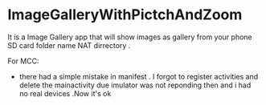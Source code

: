 # ImageGalleryWithPictchAndZoom

It is a Image Gallery app that will show images as gallery from your phone SD card folder name NAT dirrectory .

For MCC:
* there had a simple mistake in manifest . I forgot to register activities and delete the mainactivity due imulator was not reponding then and i had no real devices .Now it's ok
